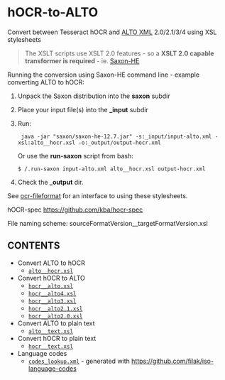 # hOCR-to-ALTO
Convert between Tesseract hOCR and [ALTO XML](https://www.loc.gov/standards/alto/) 2.0/2.1/3/4 using XSL stylesheets

> The XSLT scripts use XSLT 2.0 features - so a **XSLT 2.0
capable transformer is required** - ie. [Saxon-HE]([https://www.saxonica.com/download/java.xml](https://github.com/Saxonica/Saxon-HE/releases))

Running the conversion using Saxon-HE command line - example converting ALTO to hOCR:

1. Unpack the Saxon distribution into the **saxon** subdir
2. Place your input file(s) into the **_input** subdir
3. Run:

        java -jar "saxon/saxon-he-12.7.jar" -s:_input/input-alto.xml -xsl:alto__hocr.xsl -o:_output/output-hocr.xml

   Or use the **run-saxon** script from bash:

       $ /.run-saxon input-alto.xml alto__hocr.xsl output-hocr.xml

 4. Check the **_output** dir. 


See [ocr-fileformat](https://github.com/UB-Mannheim/ocr-fileformat) for an
interface to using these stylesheets.

hOCR-spec https://github.com/kba/hocr-spec

File naming scheme:   sourceFormatVersion__targetFormatVersion.xsl

## CONTENTS

  * Convert ALTO to hOCR
    * [`alto__hocr.xsl`](./alto__hocr.xsl) 
  * Convert hOCR to ALTO
    * [`hocr__alto.xsl`](./hocr__alto.xsl)
    * [`hocr__alto4.xsl`](./hocr__alto4.xsl)
    * [`hocr__alto3.xsl`](./hocr__alto3.xsl)
    * [`hocr__alto2.1.xsl`](./hocr__alto2.1.xsl)     
    * [`hocr__alto2.0.xsl`](./hocr__alto2.0.xsl) 
  * Convert ALTO to plain text
    * [`alto__text.xsl`](./alto__text.xsl)
  * Convert hOCR to plain text
    * [`hocr__text.xsl`](./hocr__text.xsl)
  * Language codes
    * [`codes_lookup.xml`](./codes_lookup.xml) - generated with https://github.com/filak/iso-language-codes
